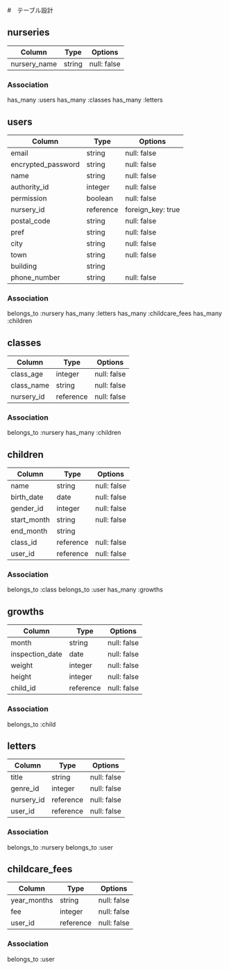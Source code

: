 #　テーブル設計
## nurseries

| Column              | Type      | Options                        |
|---------------------|-----------|--------------------------------|
| nursery_name        | string    | null: false                    |

### Association
has_many :users
has_many :classes
has_many :letters

## users

| Column              | Type      | Options                        |
|---------------------|-----------|--------------------------------|
| email               | string    | null: false                    |
| encrypted_password  | string    | null: false                    |
| name                | string    | null: false                    |
| authority_id        | integer   | null: false                    |
| permission          | boolean   | null: false                    |
| nursery_id          | reference | foreign_key: true              |
| postal_code         | string    | null: false                    |
| pref                | string    | null: false                    |
| city                | string    | null: false                    |
| town                | string    | null: false                    |
| building            | string    |                                |
| phone_number        | string    | null: false                    |

### Association
belongs_to :nursery
has_many :letters
has_many :childcare_fees
has_many :children

## classes

| Column              | Type      | Options                        |
|---------------------|-----------|--------------------------------|
| class_age           | integer   | null: false                    |
| class_name          | string    | null: false                    |
| nursery_id          | reference | null: false                    |

### Association
belongs_to :nursery
has_many :children

## children

| Column              | Type      | Options                        |
|---------------------|-----------|--------------------------------|
| name                | string    | null: false                    |
| birth_date          | date      | null: false                    |
| gender_id           | integer   | null: false                    |
| start_month         | string    | null: false                    |
| end_month           | string    |                                |
| class_id            | reference | null: false                    |
| user_id             | reference | null: false                    |

### Association
belongs_to :class
belongs_to :user
has_many :growths

## growths

| Column              | Type      | Options                        |
|---------------------|-----------|--------------------------------|
| month               | string    | null: false                    |
| inspection_date     | date      | null: false                    |
| weight              | integer   | null: false                    |
| height              | integer   | null: false                    |
| child_id            | reference | null: false                    |

### Association
belongs_to :child

## letters

| Column              | Type      | Options                        |
|---------------------|-----------|--------------------------------|
| title               | string    | null: false                    |
| genre_id            | integer   | null: false                    |
| nursery_id          | reference | null: false                    |
| user_id             | reference | null: false                    |

### Association
belongs_to :nursery
belongs_to :user

## childcare_fees

| Column              | Type      | Options                        |
|---------------------|-----------|--------------------------------|
| year_months         | string    | null: false                    |
| fee                 | integer   | null: false                    |
| user_id             | reference | null: false                    |

### Association
belongs_to :user

